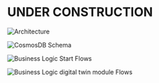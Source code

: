 # UNDER CONSTRUCTION

![Architecture](https://raw.githubusercontent.com/leolumicrosoft/ADTUI/master/azureiotrocksB2C/designFiles/architeture.drawio.svg)

![CosmosDB Schema](https://raw.githubusercontent.com/leolumicrosoft/ADTUI/master/azureiotrocksB2C/designFiles/cosmosDBDesign.drawio.svg)


![Business Logic Start Flows](https://raw.githubusercontent.com/leolumicrosoft/ADTUI/master/azureiotrocksB2C/designFiles/businessLogicFlows1.drawio.svg)


![Business Logic digital twin module Flows](https://raw.githubusercontent.com/leolumicrosoft/ADTUI/master/azureiotrocksB2C/designFiles/businessLogicFlows_digitaltwinmodule.drawio.svg)
